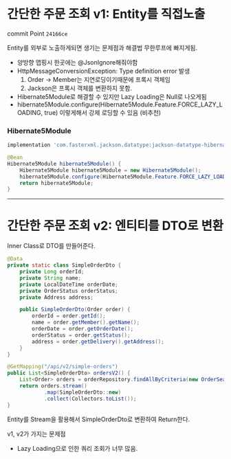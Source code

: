 # 간단한 주문 조회 v1: Entity를 직접노출   

commit Point `24166ce`   

Entity를 외부로 노출하게되면 생기는 문제점과 해결법
무한루프에 빠지게됨.
- 양방향 맵핑시 한곳에는 @JsonIgnore해줘야함
- HttpMessageConversionException: Type definition error 발생
     1. Order -> Member는 지연로딩이기때문에 프록시 객체임
     2. Jackson은 프록시 객체를 변환하지 못함.
- Hibernate5Module로 해결할 수 있지만 Lazy Loading은 Null로 나오게됨
- hibernate5Module.configure(Hibernate5Module.Feature.FORCE_LAZY_LOADING, true) 이렇게해서 강제 로딩할 수 있음 (비추천)


### Hibernate5Module

```gradle
implementation 'com.fasterxml.jackson.datatype:jackson-datatype-hibernate5'
```

```java
@Bean
Hibernate5Module hibernate5Module() {
    Hibernate5Module hibernate5Module = new Hibernate5Module();
    hibernate5Module.configure(Hibernate5Module.Feature.FORCE_LAZY_LOADING, true);
    return hibernate5Module;
}
```

---
   
# 간단한 주문 조회 v2: 엔티티를 DTO로 변환

Inner Class로 DTO를 만들어준다.
```java
@Data
private static class SimpleOrderDto {
    private Long orderId;
    private String name;
    private LocalDateTime orderDate;
    private OrderStatus orderStatus;
    private Address address;

    public SimpleOrderDto(Order order) {
        orderId = order.getId();
        name = order.getMember().getName();
        orderDate = order.getOrderDate();
        orderStatus = order.getStatus();
        address = order.getDelivery().getAddress();
    }
}
```

```java
@GetMapping("/api/v2/simple-orders")
public List<SimpleOrderDto> ordersV2() {
    List<Order> orders = orderRepository.findAllByCriteria(new OrderSearch());
    return orders.stream()
            .map(SimpleOrderDto::new)
            .collect(Collectors.toList());
}
```
Entity를 Stream을 활용해서 SimpleOrderDto로 변환하여 Return한다.


v1, v2가 가지는 문제점
- Lazy Loading으로 인한 쿼리 조회가 너무 많음.